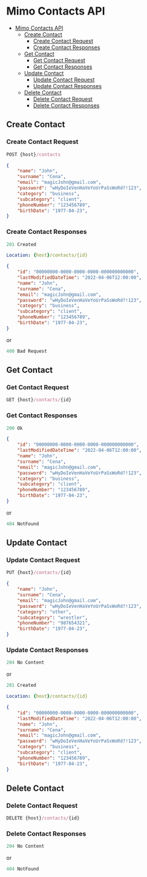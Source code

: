 # Mimo Contacts API

- [Mimo Contacts API](#mimo-contacts-api)
  - [Create Contact](#create-contact)
    - [Create Contact Request](#create-contact-request)
    - [Create Contact Responses](#create-contact-responses)
  - [Get Contact](#get-contact)
    - [Get Contact Request](#get-contact-request)
    - [Get Contact Responses](#get-contact-responses)
  - [Update Contact](#update-contact)
    - [Update Contact Request](#update-contact-request)
    - [Update Contact Responses](#update-contact-responses)
  - [Delete Contact](#delete-contact)
    - [Delete Contact Request](#delete-contact-request)
    - [Delete Contact Responses](#delete-contact-responses)

## Create Contact

### Create Contact Request

```js
POST {host}/contacts
```

```json
{
    "name": "John",
    "surname": "Cena",
    "email": "magicJohn@gmail.com",
    "password": "wHyDoIeVenHaVeYoUrPaSsWoRd?!123",
    "category": "business",
    "subcategory": "client",
    "phoneNumber": "123456789",
    "birthDate": "1977-04-23",
}
```

### Create Contact Responses

```js
201 Created
```

```yml
Location: {host}/contacts/{id}
```

```json
{
    "id": "00000000-0000-0000-0000-000000000000",
    "lastModifiedDateTime": "2022-04-06T12:00:00",
    "name": "John",
    "surname": "Cena",
    "email": "magicJohn@gmail.com",
    "password": "wHyDoIeVenHaVeYoUrPaSsWoRd?!123",
    "category": "business",
    "subcategory": "client",
    "phoneNumber": "123456789",
    "birthDate": "1977-04-23",
}
```

or

```js
400 Bad Request
```

## Get Contact

### Get Contact Request

```js
GET {host}/contacts/{id}
```

### Get Contact Responses

```js
200 Ok
```

```json
{
    "id": "00000000-0000-0000-0000-000000000000",
    "lastModifiedDateTime": "2022-04-06T12:00:00",
    "name": "John",
    "surname": "Cena",
    "email": "magicJohn@gmail.com",
    "password": "wHyDoIeVenHaVeYoUrPaSsWoRd?!123",
    "category": "business",
    "subcategory": "client",
    "phoneNumber": "123456789",
    "birthDate": "1977-04-23",
}
```

or

```js
404 NotFound
```

## Update Contact

### Update Contact Request

```js
PUT {host}/contacts/{id}
```

```json
{
    "name": "John",
    "surname": "Cena",
    "email": "magicJohn@gmail.com",
    "password": "wHyDoIeVenHaVeYoUrPaSsWoRd?!123",
    "category": "other",
    "subcategory": "wrestler",
    "phoneNumber": "987654321",
    "birthDate": "1977-04-23",
}
```

### Update Contact Responses

```js
204 No Content
```

or

```js
201 Created
```

```yml
Location: {host}/contacts/{id}
```

```json
{
    "id": "00000000-0000-0000-0000-000000000000",
    "lastModifiedDateTime": "2022-04-06T12:00:00",
    "name": "John",
    "surname": "Cena",
    "email": "magicJohn@gmail.com",
    "password": "wHyDoIeVenHaVeYoUrPaSsWoRd?!123",
    "category": "business",
    "subcategory": "client",
    "phoneNumber": "123456789",
    "birthDate": "1977-04-23",
}
```

## Delete Contact

### Delete Contact Request

```js
DELETE {host}/contacts/{id}
```

### Delete Contact Responses

```js
204 No Content
```

or

```js
404 NotFound
```
